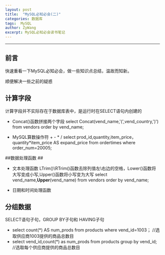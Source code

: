 ```yaml
---
layout: post
title:  "MySQL必知必会(二)"
categories: 数据库
tags:  MySQL
author: ZyWang
excerpt: MySQL必知必会读书笔记
---
```


****

## 前言 ##

快速重看一下MySQL必知必会，做一些知识点总结，温故而知新。

顺便解决一些之前的疑惑

## 计算字段 ##

计算字段并不实际存在于数据库表中，是运行时在SELECT语句内创建的

- Concat()函数拼接两个字段 select Concat(vend_name,'(',vend_country,')') from vendors order by vend_name;

- MySQL算数操作符 + - * / select prod\_id,quantity,item\_price，quantity*item\_price AS expand\_price from ordertimes where order\_num=20005;

##数据处理函数 ##

- 文本处理函数 LTrim()\RTrim()函数去除列值左\右边的空格，Lower()函数将大写变成小写,Upper()函数将小写变为大写 select vend\_name,**Upper**(vend\_name) from vendors order by vend\_name;

- 日期和时间处理函数 

## 分组数据 ##

SELECT语句子句，GROUP BY子句和 HAVING子句

- select count(*) AS num\_prods from products where vend\_id=1003； //选取供应商1003提供的商品总数目
- select vend_id,count(*) as num\_prods from products group by vend\_id; //选取每个供应商提供的商品总数目